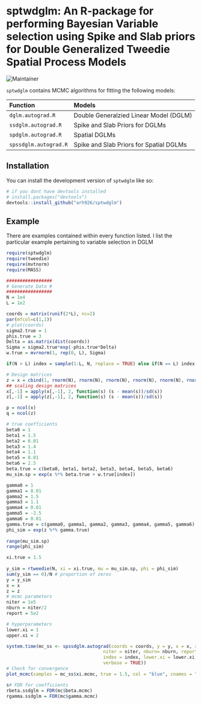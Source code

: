 
# sptwdglm: An R-package for performing Bayesian Variable selection using Spike and Slab priors for Double Generalized Tweedie Spatial Process Models

<!-- badges: start -->
![Maintainer](https://img.shields.io/badge/maintainer-arh926-blue)
<!-- badges: end -->

`sptwdglm` contains MCMC algorithms for fitting the following models:

Function   | Models
:---- | :-------------
`dglm.autograd.R`   | Double Generalzied Linear Model (DGLM) 
`ssdglm.autograd.R`  | Spike and Slab Priors for DGLMs 
`spdglm.autograd.R`    | Spatial DGLMs
`spssdglm.autograd.R`    | Spike and Slab Priors for Spatial DGLMs

## Installation

You can install the development version of `sptwdglm` like so:

``` r
# if you dont have devtools installed
# install.packages("devtools")
devtools::install_github("arh926/sptwdglm")
```

## Example

There are examples contained within every function listed. I list the particular example pertaining to variable selection in DGLM

``` r
require(sptwdglm)
require(tweedie)
require(mvtnorm)
require(MASS)

#################
# Generate Data #
#################
N = 1e4
L = 1e2

coords = matrix(runif(2*L), nc=2)
par(mfcol=c(1,1))
# plot(coords)
sigma2.true = 1
phis.true = 3
Delta = as.matrix(dist(coords))
Sigma = sigma2.true*exp(-phis.true*Delta)
w.true = mvrnorm(1, rep(0, L), Sigma)

if(N > L) index = sample(1:L, N, replace = TRUE) else if(N == L) index = sample(1:L, N, replace = FALSE)

# Design matrices
z = x = cbind(1, rnorm(N), rnorm(N), rnorm(N), rnorm(N), rnorm(N), rnorm(N))
## scaling design matrices
x[,-1] = apply(x[,-1], 2, function(s) (s - mean(s))/sd(s))
z[,-1] = apply(z[,-1], 2, function(s) (s - mean(s))/sd(s))

p = ncol(x)
q = ncol(z)

# true coefficients
beta0 = 1
beta1 = 1.5
beta2 = 0.01
beta3 = 1.4
beta4 = 1.1
beta5 = 0.01
beta6 = 2.5
beta.true = c(beta0, beta1, beta2, beta3, beta4, beta5, beta6)
mu_sim.sp = exp(x %*% beta.true + w.true[index])

gamma0 = 1
gamma1 = 0.01
gamma2 = 1.5
gamma3 = 1.1
gamma4 = 0.01
gamma5 = -2.5
gamma6 = 0.01
gamma.true = c(gamma0, gamma1, gamma2, gamma3, gamma4, gamma5, gamma6)
phi_sim = exp(z %*% gamma.true)
 
range(mu_sim.sp)
range(phi_sim)

xi.true = 1.5
 
y_sim = rtweedie(N, xi = xi.true, mu = mu_sim.sp, phi = phi_sim)
sum(y_sim == 0)/N # proportion of zeros
y = y_sim
x = x
z = z
# mcmc parameters
niter = 1e5
nburn = niter/2
report = 5e2

# hyperparameters
lower.xi = 1
upper.xi = 2

system.time(mc_ss <- spssdglm.autograd(coords = coords, y = y, x = x, z = z,
                                    niter = niter, nburn= nburn, report = report, thin = 20,
                                    index = index, lower.xi = lower.xi, upper.xi = upper.xi,
                                    verbose = TRUE))
# Check for convergence
plot_mcmc(samples = mc_ss$xi.mcmc, true = 1.5, col = "blue", cnames = "xi")

s# FDR for coefficients
rbeta.ssdglm = FDR(mc$beta.mcmc)
rgamma.ssdglm = FDR(mc$gamma.mcmc)
```

